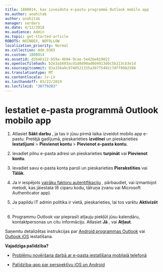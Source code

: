 ```yaml
---
title: 1800014, kas izveidota e-pastu programmā Outlook mobilo app
ms.author: anahitab
author: anahitab
manager: serdars
ms.date: 4/12/2018
ms.audience: Admin
ms.topic: get-started-article
ROBOTS: NOINDEX, NOFOLLOW
localization_priority: Normal
ms.collection: Adm_O365
ms.custom: 1800014
ms.assetid: d2b46122-b59a-4b94-9cae-5e42be819022
ms.openlocfilehash: b2e3a5693acd1d8d90ad0d4913d0c5b213cb3e1d
ms.sourcegitcommit: 03a156a9c9740521155a30775492c7dff0982588
ms.translationtype: MT
ms.contentlocale: lv-LV
ms.lasthandoff: 03/22/2019
ms.locfileid: "30779203"
---
```

# <a name="set-up-email-in-the-outlook-mobile-app"></a>Iestatiet e-pasta programmā Outlook mobilo app

1. Atlasiet **Sākt darbu** , ja tas ir jūsu pirmā laika izveidot mobilo app e-pastu. Pretējā gadījumā, pieskarieties **izvēlnei** un pieskarieties **Iestatījumi** \> **Pievienot kontu** \> **Pievienot e-pasta kontu**. 
    
2. Ievadiet pilnu e-pasta adresi un pieskarieties **turpināt** vai **Pievienot kontu**.
    
3. Ievadiet savu e-pasta konta paroli un pieskarieties **Pierakstīties** vai **Tālāk**. 
    
4. Ja ir iespējots [vairāku faktoru autentifikaciju](https://support.office.com/article/8f0454b2-f51a-4d9c-bcde-2c48e41621c6.aspx) , pārbaudiet, vai izmantojot metodi, kas jāiestata (6 ciparu kodu, tālruņa zvanu vai Microsoft Authenticator app). 
    
5. Ja papildu IT admin politika ir vietā, pieskarieties, lai tos varētu **Aktivizēt** . 
    
6. Programmu Outlook var pieprasīt atļauju piekļūt jūsu kalendāru, kontaktpersonas un citu informāciju. Atlasiet **Jā** , vai **Atļaut**. 
    
Saņemtu detalizētas instrukcijas par [Android programmas Outlook](https://support.office.com/article/886db551-8dfa-4fd5-b835-f8e532091872.aspx) vai [Outlook iOS](https://support.office.com/article/b2de2161-cc1d-49ef-9ef9-81acd1c8e234.aspx) iestatīšana. 
  
 **Vajadzīga palīdzība?**
  
- [Problēmu novēršana darbā ar e-pasta iestatīšana mobilajā telefonā](https://support.office.com/article/a264ef01-9c88-48fb-9285-7017e4f31f02.aspx)
    
- [Palīdzība-app par perspektīvu iOS un Android](https://support.office.com/article/218a22d1-9fa5-4889-b689-de1c63493243.aspx#ID0EAABAAA=Contact_Support)
    

